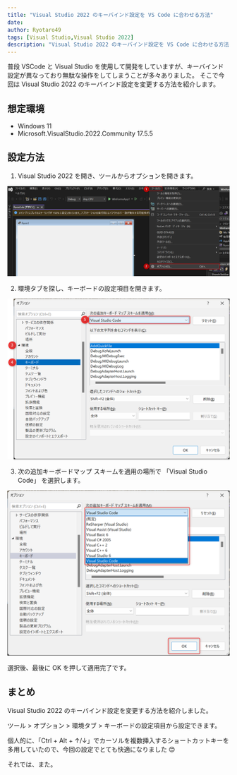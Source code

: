 ```yaml
---
title: "Visual Studio 2022 のキーバインド設定を VS Code に合わせる方法"
date: 
author: Ryotaro49
tags: [Visual Studio,Visual Studio 2022]
description: "Visual Studio 2022 のキーバインド設定を VS Code に合わせる方法を紹介します。"
---
```


普段 VSCode と Visual Studio を使用して開発をしていますが、キーバインド設定が異なっており無駄な操作をしてしまうことが多々ありました。
そこで今回は Visual Studio 2022 のキーバインド設定を変更する方法を紹介します。

## 想定環境

- Windows 11
- Microsoft.VisualStudio.2022.Community 17.5.5

## 設定方法

1. Visual Studio 2022 を開き、ツールからオプションを開きます。

![ツールからオプションを開く](images/001.png "ツールからオプションを開く")

2. 環境タブを探し、キーボードの設定項目を開きます。

![環境タブを探し、キーボードの設定項目を開く](images/002.png "環境タブを探し、キーボードの設定項目を開く")

3. 次の追加キーボードマップ スキームを適用の場所で 「Visual Studio Code」 を選択します。

![任意のキーバインドを適用](images/003.png "任意のキーバインドを適用")

選択後、最後に OK を押して適用完了です。

## まとめ

Visual Studio 2022 のキーバインド設定を変更する方法を紹介しました。

ツール > オプション > 環境タブ > キーボードの設定項目から設定できます。

個人的に、「Ctrl + Alt + ↑/↓」でカーソルを複数挿入するショートカットキーを多用していたので、今回の設定でとても快適になりました 😊

それでは、また。

